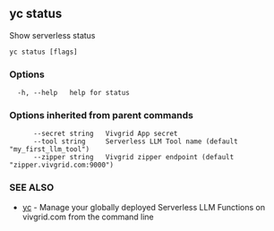 ## yc status

Show serverless status

```
yc status [flags]
```

### Options

```
  -h, --help   help for status
```

### Options inherited from parent commands

```
      --secret string   Vivgrid App secret
      --tool string     Serverless LLM Tool name (default "my_first_llm_tool")
      --zipper string   Vivgrid zipper endpoint (default "zipper.vivgrid.com:9000")
```

### SEE ALSO

* [yc](yc.md)	 - Manage your globally deployed Serverless LLM Functions on vivgrid.com from the command line

